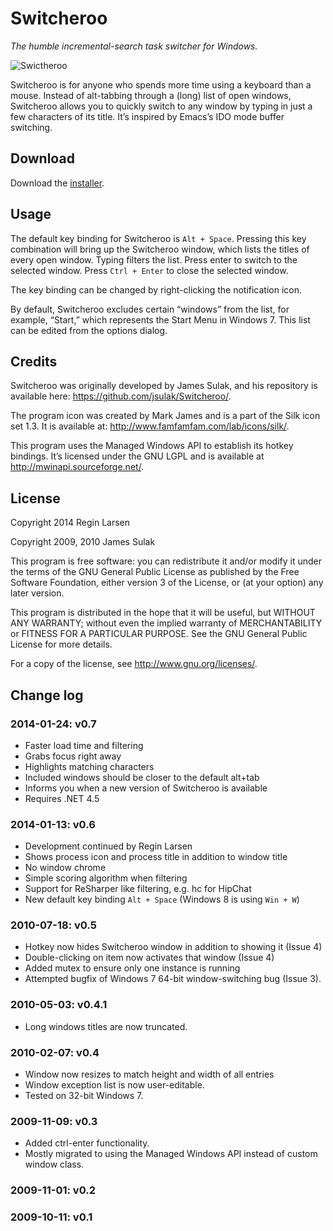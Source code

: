 Switcheroo
==========

*The humble incremental-search task switcher for Windows.*

![Swictheroo](https://github.com/kvakulo/Switcheroo/raw/master/screenshot.png)

Switcheroo is for anyone who spends more time using a keyboard than a mouse.
Instead of alt-tabbing through a (long) list of open windows, Switcheroo allows
you to quickly switch to any window by typing in just a few characters of its title.
It’s inspired by Emacs’s IDO mode buffer switching.

Download
--------
Download the [installer](https://github.com/kvakulo/Switcheroo/releases/latest).

Usage
-----

The default key binding for Switcheroo is `Alt + Space`.  Pressing this key
combination will bring up the Switcheroo window, which lists the titles
of every open window.  Typing filters the list.  Press enter to switch
to the selected window.  Press `Ctrl + Enter` to close the selected window.

The key binding can be changed by right-clicking the notification icon. 

By default, Switcheroo excludes certain “windows” from the list, for example,
“Start,” which represents the Start Menu in Windows 7. This list can be edited
from the options dialog.

Credits
-------
Switcheroo was originally developed by James Sulak, and his repository is available here:
<https://github.com/jsulak/Switcheroo/>.

The program icon was created by Mark James and is a part of the Silk icon
set 1.3.  It is available at: <http://www.famfamfam.com/lab/icons/silk/>.
 
This program uses the Managed Windows API to establish its hotkey
bindings.  It’s licensed under the GNU LGPL and is available at
<http://mwinapi.sourceforge.net/>. 

License
-------

Copyright 2014 Regin Larsen

Copyright 2009, 2010 James Sulak

This program is free software: you can redistribute it and/or modify
it under the terms of the GNU General Public License as published by
the Free Software Foundation, either version 3 of the License, or
(at your option) any later version.

This program is distributed in the hope that it will be useful,
but WITHOUT ANY WARRANTY; without even the implied warranty of
MERCHANTABILITY or FITNESS FOR A PARTICULAR PURPOSE.  See the
GNU General Public License for more details.

For a copy of the license, see <http://www.gnu.org/licenses/>.

Change log
---------

### 2014-01-24: v0.7 ###
- Faster load time and filtering
- Grabs focus right away
- Highlights matching characters
- Included windows should be closer to the default alt+tab
- Informs you when a new version of Switcheroo is available
- Requires .NET 4.5

### 2014-01-13: v0.6 ###
- Development continued by Regin Larsen
- Shows process icon and process title in addition to window title
- No window chrome
- Simple scoring algorithm when filtering
- Support for ReSharper like filtering, e.g. hc for HipChat
- New default key binding `Alt + Space` (Windows 8 is using `Win + W`)

### 2010-07-18: v0.5 ###
- Hotkey now hides Switcheroo window in addition to showing it (Issue 4)
- Double-clicking on item now activates that window (Issue 4)
- Added mutex to ensure only one instance is running
- Attempted bugfix of Windows 7 64-bit window-switching bug (Issue 3).

### 2010-05-03: v0.4.1 ###
- Long windows titles are now truncated.

### 2010-02-07: v0.4 ###
- Window now resizes to match height and width of all entries
- Window exception list is now user-editable.  
- Tested on 32-bit Windows 7.

### 2009-11-09: v0.3 ###
- Added ctrl-enter functionality.
- Mostly migrated to using the Managed Windows API instead of custom window class.

### 2009-11-01: v0.2 ###

### 2009-10-11: v0.1 ###

